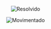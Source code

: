 <p align="center">  
  <img src="https://github.com/Frighetto/CuboMagico/blob/main/Resolvido.jpg" alt="Resolvido"><br/>  
</p>
<p align="center">  
  <img src="https://github.com/Frighetto/CuboMagico/blob/main/Movimentado.jpg" alt="Movimentado"><br/>  
</p>
